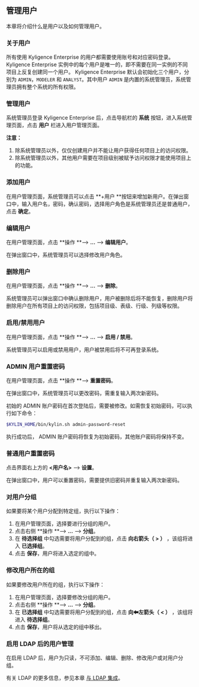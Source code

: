 ## 管理用户

本章将介绍什么是用户以及如何管理用户。

### 关于用户

所有使用 Kyligence Enterprise 的用户都需要使用账号和对应密码登录。Kyligence Enterprise 实例中的每个用户是唯一的，即不需要在同一实例的不同项目上反复创建同一个用户。
Kyligence Enterprise 默认会初始化三个用户，分别为 `ADMIN`，`MODELER` 和 `ANALYST`。其中用户 `ADMIN` 是内置的系统管理员，系统管理员拥有整个系统的所有权限。

### 管理用户

系统管理员登录 Kyligence Enterprise 后，点击导航栏的 **系统** 按钮，进入系统管理页面，点击 **用户** 栏进入用户管理页面。

**注意：**

1. 除系统管理员以外，仅仅创建用户并不能让用户获得任何项目上的访问权限。
2. 除系统管理员以外，其他用户需要在项目级别被赋予访问权限才能使用项目上的功能。

### 添加用户

在用户管理页面，系统管理员可以点击 **+用户 **按钮来增加新用户。在弹出窗口中，输入用户名，密码，确认密码，选择用户角色是系统管理员还是普通用户，点击 **确定**。

### 编辑用户

在用户管理页面，点击 **操作 **--> **...** --> **编辑用户**。

在弹出窗口中，系统管理员可以选择修改用户角色。

### 删除用户

在用户管理页面，点击 **操作 **--> **...** --> **删除**。

系统管理员可以弹出窗口中确认删除用户，用户被删除后将不能恢复，删除用户将删除用户在所有项目上的访问权限，包括项目级、表级、行级、列级等权限。

### 启用/禁用用户

在用户管理页面，点击 **操作 **--> **...** --> **启用 / 禁用**。

系统管理员可以启用或禁用用户，用户被禁用后将不可再登录系统。


### ADMIN 用户重置密码

在用户管理页面，点击 **操作 **--> **重置密码**。

在弹出窗口中，系统管理员可以更改密码，需重复输入两次新密码。

初始的 ADMIN 账户密码在首次登陆后，需要被修改。如需恢复初始密码，可以执行如下命令：

```sh
$KYLIN_HOME/bin/kylin.sh admin-password-reset
```

执行成功后， ADMIN 账户密码将恢复为初始密码，其他账户密码将保持不变。

### 普通用户重置密码

点击界面右上方的 **<用户名>** --> **设置**。

在弹出窗口中，用户可以重置密码，需要提供旧密码并重复输入两次新密码。


### 对用户分组

如果要将某个用户分配到特定组，执行以下操作：

1. 在用户管理页面，选择要进行分组的用户。
2. 点击右侧 **操作 **--> **...** --> **分组**。
3. 在 **待选择组** 中勾选需要将用户分配到的组，点击 **向右箭头（ > ）** ，该组将进入 **已选择组**。
4. 点击 **保存**，用户将进入选定的组中。


### 修改用户所在的组

如果要修改用户所在的组，执行以下操作：

1. 在用户管理页面，选择要修改分组的用户。
2. 点击右侧 **操作 **--> **...** --> **分组**。
3. 在 **已选择组** 中勾选需要将用户分配到的组，点击 **向⬅左箭头（ < ）** ，该组将进入 **待选择组**。
4. 点击 **保存**，用户将从选定的组中移出。


### 启用 LDAP 后的用户管理

在启用 LDAP 后，用户为只读，不可添加、编辑、删除、修改用户或对用户分组。

有关 LDAP 的更多信息，参见本章 [与 LDAP 集成](ldap.cn.md)。

